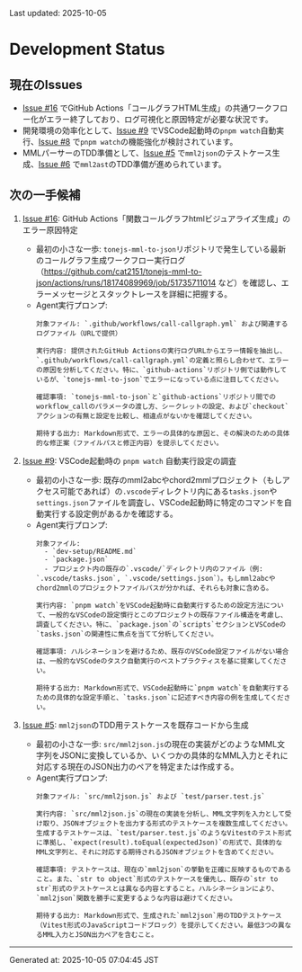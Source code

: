 Last updated: 2025-10-05

# Development Status

## 現在のIssues
- [Issue #16](../issue-notes/16.md) でGitHub Actions「コールグラフHTML生成」の共通ワークフロー化がエラー終了しており、ログ可視化と原因特定が必要な状況です。
- 開発環境の効率化として、[Issue #9](../issue-notes/9.md) でVSCode起動時の`pnpm watch`自動実行、[Issue #8](../issue-notes/8.md) で`pnpm watch`の機能強化が検討されています。
- MMLパーサーのTDD準備として、[Issue #5](../issue-notes/5.md) で`mml2json`のテストケース生成、[Issue #6](../issue-notes/6.md) で`mml2ast`のTDD準備が進められています。

## 次の一手候補
1. [Issue #16](../issue-notes/16.md): GitHub Actions「関数コールグラフhtmlビジュアライズ生成」のエラー原因特定
   - 最初の小さな一歩: `tonejs-mml-to-json`リポジトリで発生している最新のコールグラフ生成ワークフロー実行ログ（https://github.com/cat2151/tonejs-mml-to-json/actions/runs/18174089969/job/51735711014 など）を確認し、エラーメッセージとスタックトレースを詳細に把握する。
   - Agent実行プロンプ:
     ```
     対象ファイル: `.github/workflows/call-callgraph.yml` および関連するログファイル（URLで提供）

     実行内容: 提供されたGitHub Actionsの実行ログURLからエラー情報を抽出し、`.github/workflows/call-callgraph.yml`の定義と照らし合わせて、エラーの原因を分析してください。特に、`github-actions`リポジトリ側では動作しているが、`tonejs-mml-to-json`でエラーになっている点に注目してください。

     確認事項: `tonejs-mml-to-json`と`github-actions`リポジトリ間でのworkflow_callのパラメータの渡し方、シークレットの設定、および`checkout`アクションの有無と設定を比較し、相違点がないかを確認してください。

     期待する出力: Markdown形式で、エラーの具体的な原因と、その解決のための具体的な修正案（ファイルパスと修正内容）を提示してください。
     ```

2. [Issue #9](../issue-notes/9.md): VSCode起動時の `pnpm watch` 自動実行設定の調査
   - 最初の小さな一歩: 既存のmml2abcやchord2mmlプロジェクト（もしアクセス可能であれば）の`.vscode`ディレクトリ内にある`tasks.json`や`settings.json`ファイルを調査し、VSCode起動時に特定のコマンドを自動実行する設定例があるかを確認する。
   - Agent実行プロンプ:
     ```
     対象ファイル:
       - `dev-setup/README.md`
       - `package.json`
       - プロジェクト内の既存の`.vscode/`ディレクトリ内のファイル（例: `.vscode/tasks.json`, `.vscode/settings.json`）。もしmml2abcやchord2mmlのプロジェクトファイルパスが分かれば、それらも対象に含める。

     実行内容: `pnpm watch`をVSCode起動時に自動実行するための設定方法について、一般的なVSCodeの設定慣行とこのプロジェクトの既存ファイル構造を考慮し、調査してください。特に、`package.json`の`scripts`セクションとVSCodeの`tasks.json`の関連性に焦点を当てて分析してください。

     確認事項: ハルシネーションを避けるため、既存のVSCode設定ファイルがない場合は、一般的なVSCodeのタスク自動実行のベストプラクティスを基に提案してください。

     期待する出力: Markdown形式で、VSCode起動時に`pnpm watch`を自動実行するための具体的な設定手順と、`tasks.json`に記述すべき内容の例を生成してください。
     ```

3. [Issue #5](../issue-notes/5.md): `mml2json`のTDD用テストケースを既存コードから生成
   - 最初の小さな一歩: `src/mml2json.js`の現在の実装がどのようなMML文字列をJSONに変換しているか、いくつかの具体的なMML入力とそれに対応する現在のJSON出力のペアを特定または作成する。
   - Agent実行プロンプ:
     ```
     対象ファイル: `src/mml2json.js` および `test/parser.test.js`

     実行内容: `src/mml2json.js`の現在の実装を分析し、MML文字列を入力として受け取り、JSONオブジェクトを出力する形式のテストケースを複数生成してください。生成するテストケースは、`test/parser.test.js`のようなVitestのテスト形式に準拠し、`expect(result).toEqual(expectedJson)`の形式で、具体的なMML文字列と、それに対応する期待されるJSONオブジェクトを含めてください。

     確認事項: テストケースは、現在の`mml2json`の挙動を正確に反映するものであること。また、`str to object`形式のテストケースを優先し、既存の`str to str`形式のテストケースとは異なる内容とすること。ハルシネーションにより、`mml2json`関数を勝手に変更するような内容は避けてください。

     期待する出力: Markdown形式で、生成された`mml2json`用のTDDテストケース（Vitest形式のJavaScriptコードブロック）を提示してください。最低3つの異なるMML入力とJSON出力ペアを含むこと。

---
Generated at: 2025-10-05 07:04:45 JST
